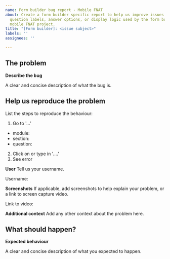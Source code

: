 ```yaml
---
name: Form builder bug report - Mobile FNAT
about: Create a form builder specific report to help us improve issues related to
  question labels, answer options, or display logic used by the form builder of the
  mobile FNAT project.
title: "[Form builder]: <issue subject>"
labels: ''
assignees: ''

---
```


## The problem

**Describe the bug**

A clear and concise description of what the bug is.

## Help us reproduce the problem

List the steps to reproduce the behaviour:

1. Go to '...'
 - module: 
 - section: 
 - question: 
2. Click on or type in '....'
3. See error

**User**
Tell us your username.

Username: 

**Screenshots**
If applicable, add screenshots to help explain your problem, or a link to screen capture video.

Link to video: 

**Additional context**
Add any other context about the problem here.

## What should happen?

**Expected behaviour**

A clear and concise description of what you expected to happen.
